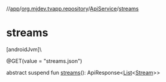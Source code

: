 //[app](../../../index.md)/[org.mjdev.tvapp.repository](../index.md)/[ApiService](index.md)/[streams](streams.md)

# streams

[androidJvm]\

@GET(value = &quot;streams.json&quot;)

abstract suspend fun [streams](streams.md)(): ApiResponse&lt;[List](https://kotlinlang.org/api/latest/jvm/stdlib/kotlin.collections/-list/index.html)&lt;[Stream](../../org.mjdev.tvapp.data.remote/-stream/index.md)&gt;&gt;
